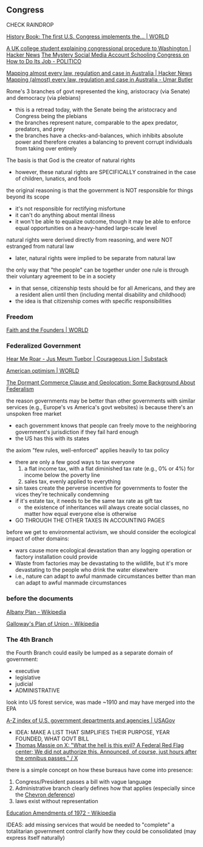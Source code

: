 
## Congress

CHECK RAINDROP

[History Book: The first U.S. Congress implements the… | WORLD](https://wng.org/podcasts/history-book-first-u.s.-congress-implements-the-constitution-1709334333)

[A UK college student explaining congressional procedure to Washington | Hacker News](https://news.ycombinator.com/item?id=39642920)
[The Mystery Social Media Account Schooling Congress on How to Do Its Job - POLITICO](https://www.politico.com/news/magazine/2024/03/08/the-uk-college-student-explaining-congressional-procedure-to-washington-00145314)

[Mapping almost every law, regulation and case in Australia | Hacker News](https://news.ycombinator.com/item?id=39788322)
[Mapping (almost) every law, regulation and case in Australia - Umar Butler](https://umarbutler.com/mapping-almost-every-law-regulation-and-case-in-australia/)

Rome's 3 branches of govt represented the king, aristocracy (via Senate) and democracy (via plebians)
 - this is a retread today, with the Senate being the aristocracy and Congress being the plebians
 - the branches represent nature, comparable to the apex predator, predators, and prey
 - the branches have a checks-and-balances, which inhibits absolute power and therefore creates a balancing to prevent corrupt individuals from taking over entirely
 
The basis is that God is the creator of natural rights
- however, these natural rights are SPECIFICALLY constrained in the case of children, lunatics, and fools

the original reasoning is that the government is NOT responsible for things beyond its scope
- it's not responsible for rectifying misfortune
- it can't do anything about mental illness
- it won't be able to equalize outcome, though it may be able to enforce equal opportunities on a heavy-handed large-scale level

natural rights were derived directly from reasoning, and were NOT estranged from natural law
- later, natural rights were implied to be separate from natural law

the only way that "the people" can be together under one rule is through their voluntary agreement to be in a society
- in that sense, citizenship tests should be for all Americans, and they are a resident alien until then (including mental disability and childhood)
- the idea is that citizenship comes with specific responsibilities

### Freedom

[Faith and the Founders | WORLD](https://wng.org/articles/faith-and-the-founders-1719890354)

### Federalized Government

[Hear Me Roar - Jus Meum Tuebor | Courageous Lion | Substack](https://www.courageouslion.us/p/the-use-of-states-rights)

[American optimism | WORLD](https://wng.org/podcasts/american-optimism-1721069652)

[The Dormant Commerce Clause and Geolocation: Some Background About Federalism](https://reason.com/volokh/2022/09/07/the-dormant-commerce-clause-and-geolocation-some-background-about-federalism)

the reason governments may be better than other governments with similar services (e.g., Europe's vs America's govt websites) is because there's an unspoken free market
- each government knows that people can freely move to the neighboring government's jurisdiction if they fail hard enough
- the US has this with its states

the axiom "few rules, well-enforced" applies heavily to tax policy
- there are only a few good ways to tax everyone
  1. a flat income tax, with a flat diminished tax rate (e.g., 0% or 4%) for income below the poverty line
  2. sales tax, evenly applied to everything
- sin taxes create the perverse incentive for governments to foster the vices they're technically condemning
- if it's estate tax, it needs to be the same tax rate as gift tax
  - the existence of inheritances will always create social classes, no matter how equal everyone else is otherwise
- GO THROUGH THE OTHER TAXES IN ACCOUNTING PAGES

before we get to environmental activism, we should consider the ecological impact of other domains:
- wars cause more ecological devastation than any logging operation or factory installation could provide
- Waste from factories may be devastating to the wildlife, but it's more devastating to the people who drink the water elsewhere
- i.e., nature can adapt to awful manmade circumstances better than man can adapt to awful manmade circumstances

### before the documents

[Albany Plan - Wikipedia](https://en.wikipedia.org/wiki/Albany_Plan)

[Galloway's Plan of Union - Wikipedia](https://en.wikipedia.org/wiki/Galloway%27s_Plan_of_Union)

### The 4th Branch

the Fourth Branch could easily be lumped as a separate domain of government:
- executive
- legislative
- judicial
- ADMINISTRATIVE

look into US forest service, was made ~1910 and may have merged into the EPA

[A-Z index of U.S. government departments and agencies | USAGov](https://www.usa.gov/agency-index)
- IDEA: MAKE A LIST THAT SIMPLIFIES THEIR PURPOSE, YEAR FOUNDED, WHAT GOVT BILL
- [Thomas Massie on X: "What the hell is this evil? A Federal Red Flag center; We did not authorize this. Announced, of course, just hours after the omnibus passes." / X](https://twitter.com/RepThomasMassie/status/1771521716805669016)

there is a simple concept on how these bureaus have come into presence:
1. Congress/President passes a bill with vague language
2. Administrative branch clearly defines how that applies (especially since the [Chevron deference](legaldoctrines))
3. laws exist without representation

[Education Amendments of 1972 - Wikipedia](https://en.wikipedia.org/wiki/Education_Amendments_of_1972)

IDEAS:
add missing services that would be needed to "complete" a totalitarian government control
clarify how they could be consolidated (may express itself naturally)
